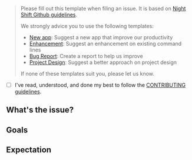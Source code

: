 > Please fill out this template when filing an issue. It is based on [Night Shift Github guidelines](https://github.com/nshift/github-guidelines).
>
> We strongly advice you to use the following templates:
>
> * [New app](/issues/new?template=new-apps.md): Suggest a new app that improve our productivity
> * [Enhancement](/issues/new?template=enhancement.md): Suggest an enhancement on existing command lines
> * [Bug Report](/issues/new?template=bug-report.md): Create a report to help us improve
> * [Project Design](/issues/new?template=project-design.md): Suggest a better approach on project design
>
> If none of these templates suit you, please let us know.

* [ ] I've read, understood, and done my best to follow the [CONTRIBUTING guidelines](/CONTRIBUTING.md).

## What's the issue?
<!-- Describe the context of the issue. -->
<!-- Describe the action that produces the issue. -->

## Goals
<!-- List the high-level objectives of this issue. -->
<!-- Include any relevant context. -->

## Expectation
<!-- Describe your expectation. -->